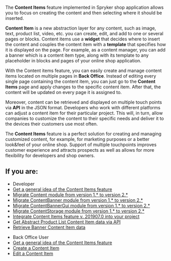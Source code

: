 The **Content Items** feature implemented in Spryker shop application allows you to focus on creating the content and then selecting where it should be inserted.

**Content Item** is a new abstraction layer for any content, such as image, text, product list, video, etc. you can create, edit, and add to one or several pages or blocks. Content items use a **widget** that decides where to insert the content and couples the content item with a **template** that specifies how it is displayed on the page. For example, as a content manager, you can add a banner which is a content item type, along with its template to any placeholder in blocks and pages of your online shop application.

With the Content items feature, you can easily create and manage content items located on multiple pages in **Back Office**. Instead of editing every single page containing the content item, you can just go to the **Content Items** page and apply changes to the specific content item. After that, the content will be updated on every page it is assigned to.

Moreover, content can be retrieved and displayed on multiple touch points via **API** in the JSON format. Developers who work with different platforms can adjust a content item for their particular project. This will, in turn, allow companies to customize the content to their specific needs and deliver it to the devices their customers use most often. 

The **Content Items** feature is a perfect solution for creating and managing customized content, for example, for marketing purposes or a better look&feel of your online shop. Support of multiple touchpoints improves customer experience and attracts prospects as well as allows for more flexibility for developers and shop owners.

## If you are:

<div class="mr-container">
    <div class="mr-list-container">
        <!-- col1 -->
        <div class="mr-col">
            <ul class="mr-list mr-list-green">
                <li class="mr-title">Developer</li>
                <li><a href="https://documentation.spryker.com/v3/docs/content-items-overview-201907" class="mr-link">Get a general idea of the Content Items feature</a></li>
                <li><a href="https://documentation.spryker.com/v3/docs/mg-content-201907#upgrading-from-version-1---to-version-2--" class="mr-link">Migrate Content module from version 1.* to version 2.*</a></li><li><a href="https://documentation.spryker.com/v3/docs/mg-contentbanner-201907#upgrading-from-version-1---to-version-2--" class="mr-link">Migrate ContentBanner module from version 1.* to version 2.*</a></li>
 <li><a href="https://documentation.spryker.com/v3/docs/mg-contentbannergui-201907#upgrading-from-version-1---to-version-2--" class="mr-link">Migrate ContentBannerGui module from version 1.* to version 2.*</a></li>
         <li><a href="https://documentation.spryker.com/v3/docs/mg-contentstorage-201907" class="mr-link">Migrate ContentStorage module from version 1.* to version 2.*</a></li>  
<li><a href="https://documentation.spryker.com/v3/docs/content-items-feature-integration-201907" class="mr-link">Integrate Content Items feature v. 201907.0 into your project</a></li> 
  <li><a href="https://documentation.spryker.com/v4/docs/getting-abstract-product-list-content-item-data-201907" class="mr-link">Get Abstract Product List Content Item data via API</a></li> 
                 <li><a href="https://documentation.spryker.com/v4/docs/retrieving-banner-content-item-data-201907" class="mr-link">Retrieve Banner Content Item data</a></li>
                    </ul>
        </div>
        <!-- col2 -->
        <div class="mr-col">
            <ul class="mr-list mr-list-blue">
                <li class="mr-title"> Back Office User</li>
            <li><a href="https://documentation.spryker.com/v3/docs/content-items-overview-201907" class="mr-link">Get a general idea of the Content Items feature</a></li>
 <li><a href="https://documentation.spryker.com/v4/docs/creating-content-items" class="mr-link">Create a Content Item</a></li>
                 <li><a href="https://documentation.spryker.com/v4/docs/editing-content-items" class="mr-link">Edit a Content Item</a></li>    